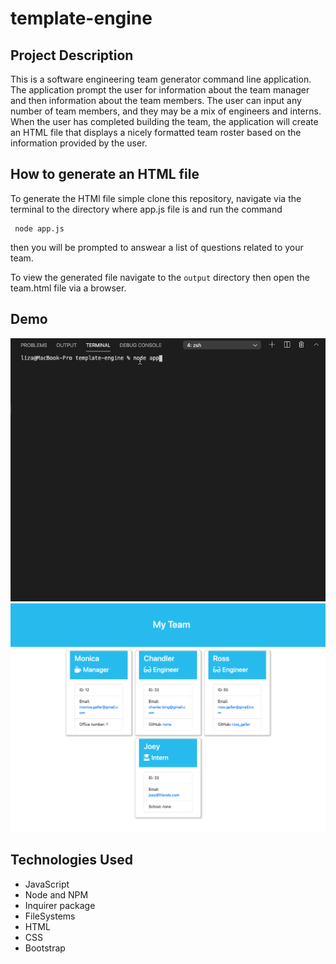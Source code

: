 # template-engine

## Project Description
This is a software engineering team generator command line application. The application prompt the user for information about the team manager and then information about the team members. The user can input any number of team members, and they may be a mix of engineers and interns. When the user has completed building the team, the application will create an HTML file that displays a nicely formatted team roster based on the information provided by the user.

## How to generate an HTML file

To generate the HTMl file simple  clone this repository, navigate via the terminal to the directory where app.js file is and run the command
```
 node app.js
```
then you will be prompted to answear a list of questions related to your team.

To view the generated file  navigate to the ```output``` directory then open the team.html file via a browser.

## Demo 
![](img/demo.gif)
![](img/img.png)


## Technologies Used
- JavaScript
- Node and NPM
- Inquirer package
- FileSystems
- HTML
- CSS
- Bootstrap

